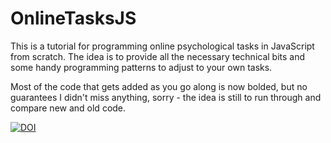 # OnlineTasksJS
This is a tutorial for programming online psychological tasks in JavaScript from scratch. The idea is to provide all the necessary technical bits and some handy programming patterns to adjust to your own tasks.

Most of the code that gets added as you go along is now bolded, but no guarantees I didn't miss anything, sorry - the idea is still to run through and compare new and old code.

[![DOI](https://zenodo.org/badge/252790918.svg)](https://zenodo.org/badge/latestdoi/252790918)

